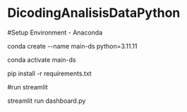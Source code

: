 # DicodingAnalisisDataPython

#Setup Environment - Anaconda

conda create --name main-ds python=3.11.11

conda activate main-ds

pip install -r requirements.txt

#run streamlit

streamlit run dashboard.py
